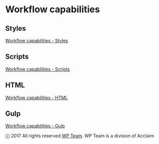 # Workflow capabilities

## Styles

[Workflow capabilities - Styles](README_styles.md)

## Scripts

[Workflow capabilities - Scripts](README_scripts.md)

## HTML

[Workflow capabilities - HTML](README_html.md)

## Gulp

[Workflow capabilities - Gulp](README_gulp.md)

ⓒ 2017 All rights reserved [WP Team](http://wpteam.com). WP Team is a division of Acclaim
